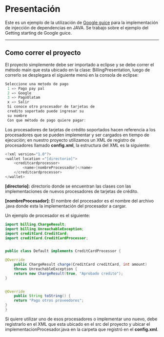 Presentación
==========================

Este es un ejemplo de la utilización de [Google guice](https://code.google.com/p/google-guice/) para la implementación de injección de dependencias en JAVA. Se trabajo sobre el ejemplo del Getting starting de Google guice.


---

Como correr el proyecto
-----------------------

El proyecto simplemente debe ser importado a eclipse y se debe correr el método main que esta ubicado en la clase: BillingPresentation, luego de correrlo se desplegara el siguiente menú en la consola de eclipse:


```java
Seleccione una metodo de pago            
 1 => Pago pay pal                        
 2 => Google                              
 3 => PagoUlatam                          
 x => Salir                               
 Si conoce otro procesador de tarjetas de 
 credito soportado puede ingresar su      
 su nombre   
 Con que método de pago quiere pagar: 
```


Los procesadores de tarjetas de crédito soportados hacen referencia a los procesadores que se pueden implementar y ser cargados en tiempo de ejecución; en nuestro proyecto utilizamos un XML de registro de procesadores llamado **config.xml**, la estructura del XML es la siguiente:

```java
<?xml version="1.0"?>
<wallet location ="[directorio]">
	<creditcardprocessor>
		<name>[nombreProcessador]</name>
	</creditcardprocessor>
</wallet>
```

**[directorio]:** directorio donde se encuentran las clases con las implementaciones de nuevos procesadores de tarjetas de crédito.

**[nombreProcesador]:** El nombre del procesador es el nombre del archivo .java donde esta la implementación del procesador a cargar.


Un ejemplo de procesador es el siguiente:

```java
import billing.ChargeResult;
import billing.UnreachableException;
import creditCard.CreditCard;
import creditCard.CreditCardProcessor;


public class Default implements CreditCardProcessor {

@Override
    public ChargeResult charge(CreditCard creditCard, int amount)
    throws UnreachableException {
    return new ChargeResult(true, "Aprobado credito");
}
   

@Override
    public String toString() {
    return "Pago otros proveedores";
}
}
```

Si quiere utilizar uno de esos procesadores o implementar uno nuevo, debe registrarlo en el XML que esta ubicado en el src del proyecto y ubicar el implementacionProcesador.java en la carpeta que registró en el **config.xml**.

